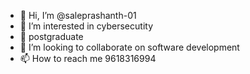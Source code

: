 - 👋 Hi, I’m @saleprashanth-01
- 👀 I’m interested in cybersecutity
- 🌱 postgraduate
- 💞️ I’m looking to collaborate on software development
- 📫 How to reach me 9618316994

<!---
saleprashanth-01/saleprashanth-01 is a ✨ special ✨ repository because its `README.md` (this file) appears on your GitHub profile.
You can click the Preview link to take a look at your changes.
--->
